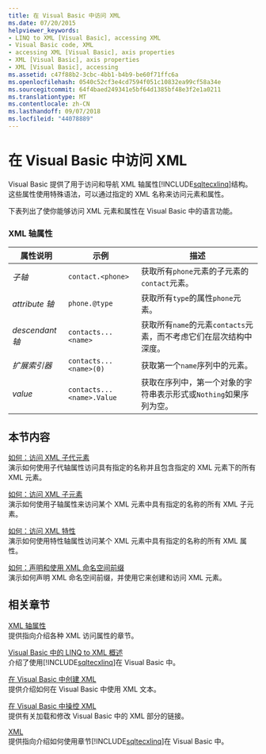 ```yaml
---
title: 在 Visual Basic 中访问 XML
ms.date: 07/20/2015
helpviewer_keywords:
- LINQ to XML [Visual Basic], accessing XML
- Visual Basic code, XML
- accessing XML [Visual Basic], axis properties
- XML [Visual Basic], axis properties
- XML [Visual Basic], accessing
ms.assetid: c47f88b2-3cbc-4bb1-b4b9-be60f71ffc6a
ms.openlocfilehash: 0540c52cf3e4cd7594f051c10832ea99cf58a34e
ms.sourcegitcommit: 64f4baed249341e5bf64d1385bf48e3f2e1a0211
ms.translationtype: MT
ms.contentlocale: zh-CN
ms.lasthandoff: 09/07/2018
ms.locfileid: "44078889"
---
```

# <a name="accessing-xml-in-visual-basic"></a>在 Visual Basic 中访问 XML
Visual Basic 提供了用于访问和导航 XML 轴属性[!INCLUDE[sqltecxlinq](~/includes/sqltecxlinq-md.md)]结构。 这些属性使用特殊语法，可以通过指定的 XML 名称来访问元素和属性。  
  
 下表列出了使你能够访问 XML 元素和属性在 Visual Basic 中的语言功能。  
  
### <a name="xml-axis-properties"></a>XML 轴属性  
  
|属性说明|示例|描述|  
|--------------------------|-------------|-----------------|  
|*子轴*|`contact.<phone>`|获取所有`phone`元素的子元素的`contact`元素。|  
|*attribute 轴*|`phone.@type`|获取所有`type`的属性`phone`元素。|  
|*descendant 轴*|`contacts...<name>`|获取所有`name`的元素`contacts`元素，而不考虑它们在层次结构中深度。|  
|*扩展索引器*|`contacts...<name>(0)`|获取第一个`name`序列中的元素。|  
|*value*|`contacts...<name>.Value`|获取在序列中，第一个对象的字符串表示形式或`Nothing`如果序列为空。|  
  
## <a name="in-this-section"></a>本节内容  
 [如何：访问 XML 子代元素](../../../../visual-basic/programming-guide/language-features/xml/how-to-access-xml-descendant-elements.md)  
 演示如何使用子代轴属性访问具有指定的名称并且包含指定的 XML 元素下的所有 XML 元素。  
  
 [如何：访问 XML 子元素](../../../../visual-basic/programming-guide/language-features/xml/how-to-access-xml-child-elements.md)  
 演示如何使用子轴属性来访问某个 XML 元素中具有指定的名称的所有 XML 子元素。  
  
 [如何：访问 XML 特性](../../../../visual-basic/programming-guide/language-features/xml/how-to-access-xml-attributes.md)  
 演示如何使用特性轴属性访问某个 XML 元素中具有指定的名称的所有 XML 属性。  
  
 [如何：声明和使用 XML 命名空间前缀](../../../../visual-basic/programming-guide/language-features/xml/how-to-declare-and-use-xml-namespace-prefixes.md)  
 演示如何声明 XML 命名空间前缀，并使用它来创建和访问 XML 元素。  
  
## <a name="related-sections"></a>相关章节  
 [XML 轴属性](../../../../visual-basic/language-reference/xml-axis/index.md)  
 提供指向介绍各种 XML 访问属性的章节。  
  
 [Visual Basic 中的 LINQ to XML 概述](../../../../visual-basic/programming-guide/language-features/xml/overview-of-linq-to-xml.md)  
 介绍了使用[!INCLUDE[sqltecxlinq](~/includes/sqltecxlinq-md.md)]在 Visual Basic 中。  
  
 [在 Visual Basic 中创建 XML](../../../../visual-basic/programming-guide/language-features/xml/creating-xml.md)  
 提供介绍如何在 Visual Basic 中使用 XML 文本。  
  
 [在 Visual Basic 中操控 XML](../../../../visual-basic/programming-guide/language-features/xml/manipulating-xml.md)  
 提供有关加载和修改 Visual Basic 中的 XML 部分的链接。  
  
 [XML](../../../../visual-basic/programming-guide/language-features/xml/index.md)  
 提供指向介绍如何使用章节[!INCLUDE[sqltecxlinq](~/includes/sqltecxlinq-md.md)]在 Visual Basic 中。
